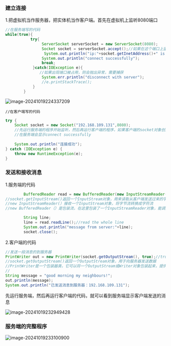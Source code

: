 ### 建立连接

1.把虚拟机当作服务器，把实体机当作客户端。首先在虚拟机上监听8080端口

```java
//在服务端写的代码       
while(true){
           try{
                ServerSocket serverSocket = new ServerSocket(8080);
                Socket socket = serverSocket.accept();//如果在这个端口上监听到客户端连接，那么就返回一个socket对象
                 System.out.println("ip:"+socket.getInetAddress()+" is connecting");
                System.out.println("connect successfully");
                break;
            }catch(IOException e){
               //如果出现端口被占用，则会抛出异常，需要捕获
                System.err.println("disconnect with server");
                //e.printStackTrace();
            }
        }
```

![image-20241019224337209](C:\Users\15070\AppData\Roaming\Typora\typora-user-images\image-20241019224337209.png)

```
//在客户端写的代码
```

```java
try {
    Socket socket = new Socket("192.168.109.131",8080);
    //先运行服务端的程序开始监听，然后再运行客户端的程序，如果客户端的socket对象创建成功，则说明两者的连接建立，
    //在服务端会显示connect successfully
    
    System.out.println("连接成功");
} catch (IOException e) {
    throw new RuntimeException(e);
}
```

### 发送和接收消息

1.服务端的代码

```java
        BufferedReader read = new BufferedReader(new InputStreamReader(socket.getInputStream()));
//socket.getInputStream()返回一个InputStream对象，用来读取从客户端发送过来的字符流
//new InputStreamReader(）接收一个InputStream对象，将字节流转换成字符流
//new BufferedReader（）是包装流，在这里包装了一个InputStreamReader对象，能调用readline()方法一次读取一行

        String line;
        line = read.readLine();//read the whole line
        System.out.println("message from server:"+line);
        socket.close();
```

2.客户端的代码

```java
//发送一段消息的到服务器
PrintWriter out = new PrintWriter(socket.getOutputStream(), true);//true 表示自动刷新，确保消息能及时发送
//socket.getOutputStream()返回一个OutputStream对象，用于向服务器发送数据
//PrintWriter是一个包装器类，它可以将一个OutputStream或Writer对象包装起来，提供方便的打印方法，如print、println等。
//
String message = "good morning my neighbours!";
out.println(message);
System.out.println("已发送消息到服务器：192.168.109.131");
```

先运行服务端，然后再运行客户端的代码，就可以看到服务端显示客户端发送的消息

![image-20241019232949428](C:\Users\15070\AppData\Roaming\Typora\typora-user-images\image-20241019232949428.png)

### 服务端的完整程序

![image-20241019233100900](C:\Users\15070\AppData\Roaming\Typora\typora-user-images\image-20241019233100900.png)
